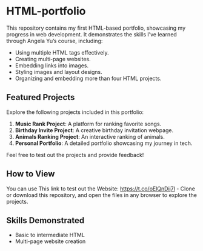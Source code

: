 # HTML-portfolio
This repository contains my first HTML-based portfolio, showcasing my progress in web development. It demonstrates the skills I’ve learned through Angela Yu’s course, including:

- Using multiple HTML tags effectively.
- Creating multi-page websites.
- Embedding links into images.
- Styling images and layout designs.
- Organizing and embedding more than four HTML projects.

## Featured Projects
Explore the following projects included in this portfolio:
1. **Music Rank Project**: A platform for ranking favorite songs.
2. **Birthday Invite Project**: A creative birthday invitation webpage.
3. **Animals Ranking Project**: An interactive ranking of animals.
4. **Personal Portfolio**: A detailed portfolio showcasing my journey in tech.

Feel free to test out the projects and provide feedback!

## How to View
You can use This link to test out the Website: https://t.co/oElQnDij7l - Clone or download this repository, and open the files in any browser to explore the projects.

## Skills Demonstrated
- Basic to intermediate HTML
- Multi-page website creation

